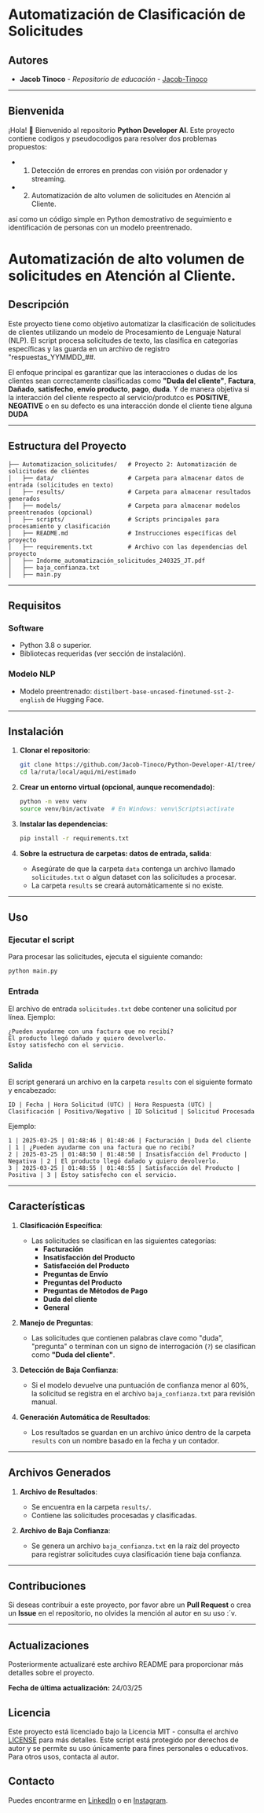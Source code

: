 # **Automatización de Clasificación de Solicitudes**

## Autores

- **Jacob Tinoco** - *Repositorio de educación* - [Jacob-Tinoco](https://github.com/Jacob-Tinoco)
---
## Bienvenida
¡Hola! 👋 Bienvenido al repositorio **Python Developer AI**. Este proyecto contiene codigos y pseudocodigos para resolver dos problemas propuestos:
- 1. Detección de errores en prendas con visión por ordenador y streaming.
- 2. Automatización de alto volumen de solicitudes en Atención al Cliente.

así como un código simple en Python demostrativo de seguimiento e identificación de personas con un modelo preentrenado.

# Automatización de alto volumen de solicitudes en Atención al Cliente.

## **Descripción**
Este proyecto tiene como objetivo automatizar la clasificación de solicitudes de clientes utilizando un modelo de Procesamiento de Lenguaje Natural (NLP). El script procesa solicitudes de texto, las clasifica en categorías específicas y las guarda en un archivo de registro "respuestas_YYMMDD_##.

El enfoque principal es garantizar que las interacciones o dudas de los clientes sean correctamente clasificadas como **"Duda del cliente"**, **Factura**, **Dañado**, **satisfecho**, **envío producto**, **pago**, **duda**. Y de manera objetiva si la interacción del cliente respecto al servicio/produtco es **POSITIVE**, **NEGATIVE** o en su defecto es una interacción donde el cliente tiene alguna **DUDA**

---

## **Estructura del Proyecto**

```
├── Automatizacion_solicitudes/   # Proyecto 2: Automatización de solicitudes de clientes
│   ├── data/                     # Carpeta para almacenar datos de entrada (solicitudes en texto)
│   ├── results/                  # Carpeta para almacenar resultados generados
│   ├── models/                   # Carpeta para almacenar modelos preentrenados (opcional)
│   ├── scripts/                  # Scripts principales para procesamiento y clasificación
│   ├── README.md                 # Instrucciones específicas del proyecto
│   ├── requirements.txt          # Archivo con las dependencias del proyecto
│   ├── Indorme_automatización_solicitudes_240325_JT.pdf
│   ├── baja_confianza.txt
│   ├── main.py
```

---

## **Requisitos**

### **Software**
- Python 3.8 o superior.
- Bibliotecas requeridas (ver sección de instalación).

### **Modelo NLP**
- Modelo preentrenado: `distilbert-base-uncased-finetuned-sst-2-english` de Hugging Face.

---

## **Instalación**

1. **Clonar el repositorio**:
   ```bash
   git clone https://github.com/Jacob-Tinoco/Python-Developer-AI/tree/main/automatizacion_solicitudes
   cd la/ruta/local/aqui/mi/estimado
   ```

2. **Crear un entorno virtual (opcional, aunque recomendado)**:
   ```bash
   python -m venv venv
   source venv/bin/activate  # En Windows: venv\Scripts\activate
   ```

3. **Instalar las dependencias**:
   ```bash
   pip install -r requirements.txt
   ```

4. **Sobre la estructura de carpetas: datos de entrada, salida**:
   - Asegúrate de que la carpeta `data` contenga un archivo llamado `solicitudes.txt` o algun dataset con las solicitudes a procesar.
   - La carpeta `results` se creará automáticamente si no existe.

---

## **Uso**

### **Ejecutar el script**
Para procesar las solicitudes, ejecuta el siguiente comando:
```bash
python main.py
```

### **Entrada**
El archivo de entrada `solicitudes.txt` debe contener una solicitud por línea. Ejemplo:
```
¿Pueden ayudarme con una factura que no recibí?
El producto llegó dañado y quiero devolverlo.
Estoy satisfecho con el servicio.
```

### **Salida**
El script generará un archivo en la carpeta `results` con el siguiente formato y encabezado:
```
ID | Fecha | Hora Solicitud (UTC) | Hora Respuesta (UTC) | Clasificación | Positivo/Negativo | ID Solicitud | Solicitud Procesada
```

Ejemplo:
```
1 | 2025-03-25 | 01:48:46 | 01:48:46 | Facturación | Duda del cliente | 1 | ¿Pueden ayudarme con una factura que no recibí?
2 | 2025-03-25 | 01:48:50 | 01:48:50 | Insatisfacción del Producto | Negativa | 2 | El producto llegó dañado y quiero devolverlo.
3 | 2025-03-25 | 01:48:55 | 01:48:55 | Satisfacción del Producto | Positiva | 3 | Estoy satisfecho con el servicio.
```

---

## **Características**

1. **Clasificación Específica**:
   - Las solicitudes se clasifican en las siguientes categorías:
     - **Facturación**
     - **Insatisfacción del Producto**
     - **Satisfacción del Producto**
     - **Preguntas de Envío**
     - **Preguntas del Producto**
     - **Preguntas de Métodos de Pago**
     - **Duda del cliente**
     - **General**

2. **Manejo de Preguntas**:
   - Las solicitudes que contienen palabras clave como "duda", "pregunta" o terminan con un signo de interrogación (`?`) se clasifican como **"Duda del cliente"**.

3. **Detección de Baja Confianza**:
   - Si el modelo devuelve una puntuación de confianza menor al 60%, la solicitud se registra en el archivo `baja_confianza.txt` para revisión manual.

4. **Generación Automática de Resultados**:
   - Los resultados se guardan en un archivo único dentro de la carpeta `results` con un nombre basado en la fecha y un contador.

---

## **Archivos Generados**

1. **Archivo de Resultados**:
   - Se encuentra en la carpeta `results/`.
   - Contiene las solicitudes procesadas y clasificadas.

2. **Archivo de Baja Confianza**:
   - Se genera un archivo `baja_confianza.txt` en la raíz del proyecto para registrar solicitudes cuya clasificación tiene baja confianza.

---

## **Contribuciones**

Si deseas contribuir a este proyecto, por favor abre un **Pull Request** o crea un **Issue** en el repositorio, no olvides la mención al autor en su uso :´v.

---
## Actualizaciones
Posteriormente actualizaré este archivo README para proporcionar más detalles sobre el proyecto.

**Fecha de última actualización:** 24/03/25

## Licencia
Este proyecto está licenciado bajo la Licencia MIT - consulta el archivo [LICENSE](LICENSE) para más detalles.
Este script está protegido por derechos de autor y se permite su uso únicamente para fines personales o educativos. Para otros usos, contacta al autor.


## Contacto
Puedes encontrarme en [LinkedIn](https://www.linkedin.com/in/jacob-t-329675258/) o en [Instagram](https://www.instagram.com/jknc.0/).




